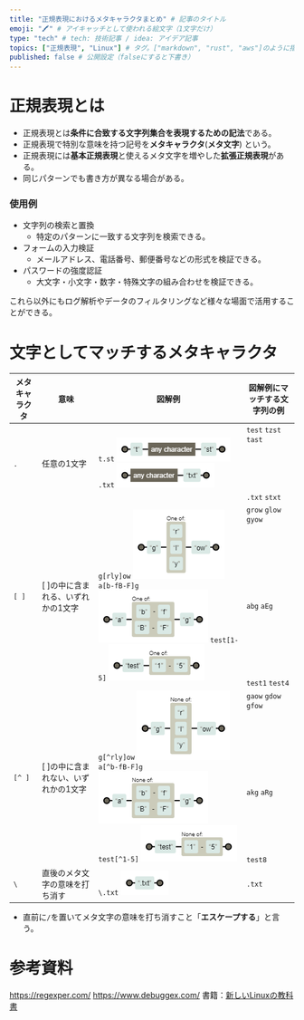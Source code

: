```yaml
---
title: "正規表現におけるメタキャラクタまとめ" # 記事のタイトル
emoji: "🖍️" # アイキャッチとして使われる絵文字（1文字だけ）
type: "tech" # tech: 技術記事 / idea: アイデア記事
topics: ["正規表現", "Linux"] # タグ。["markdown", "rust", "aws"]のように指定する
published: false # 公開設定（falseにすると下書き）
---
```


# 正規表現とは
* 正規表現とは**条件に合致する文字列集合を表現するための記法**である。
* 正規表現で特別な意味を持つ記号を**メタキャラクタ**(**メタ文字**) という。
* 正規表現には**基本正規表現**と使えるメタ文字を増やした**拡張正規表現**がある。
* 同じパターンでも書き方が異なる場合がある。

### 使用例
* 文字列の検索と置換
  * 特定のパターンに一致する文字列を検索できる。
* フォームの入力検証
  * メールアドレス、電話番号、郵便番号などの形式を検証できる。
* パスワードの強度認証
  * 大文字・小文字・数字・特殊文字の組み合わせを検証できる。

これら以外にもログ解析やデータのフィルタリングなど様々な場面で活用することができる。

# 文字としてマッチするメタキャラクタ
| メタキャラクタ | 意味 | 図解例 | 図解例にマッチする文字列の例 |
| ---- | ---- | ---- | ---- |
| `.` | 任意の1文字 | `t.st` ![](/images/image1.png) `.txt` ![](/images/image2.png) | `test` `tzst` `tast` <br><br><br><br><br><br> `.txt` `stxt` |
| `[ ]` | [ ]の中に含まれる、いずれかの1文字 | `g[rly]ow` ![](/images/image3.png) `a[b-fB-F]g` ![](/images/image4.png) `test[1-5]` ![](/images/image5.png) | `grow` `glow` `gyow` <br><br><br><br><br><br><br><br><br> `abg` `aEg` <br><br><br><br><br><br><br><br> `test1` `test4` |
| `[^ ]` | [ ]の中に含まれない、いずれかの1文字 | `g[^rly]ow` ![](/images/image6.png) `a[^b-fB-F]g` ![](/images/image7.png) `test[^1-5]` ![](/images/image9.png) | `gaow` `gdow` `gfow` <br><br><br><br><br><br><br><br><br> `akg` `aRg` <br><br><br><br><br><br><br> `test8` |
| `\` | 直後のメタ文字の意味を打ち消す | `\.txt` ![](/images/image8.png) | `.txt` |

- 直前に`/`を置いてメタ文字の意味を打ち消すこと「**エスケープする**」と言う。

# 参考資料
https://regexper.com/
https://www.debuggex.com/
書籍：[新しいLinuxの教科書](https://www.amazon.co.jp/%E6%96%B0%E3%81%97%E3%81%84Linux%E3%81%AE%E6%95%99%E7%A7%91%E6%9B%B8-%E4%B8%89%E5%AE%85-%E8%8B%B1%E6%98%8E/dp/4797380942/ref=sr_1_1?adgrpid=117229375656&hvadid=655144332605&hvdev=c&hvqmt=e&hvtargid=kwd-1152146940662&hydadcr=21814_13461165&jp-ad-ap=0&keywords=%E6%96%B0%E3%81%97%E3%81%84linux%E3%81%AE%E6%95%99%E7%A7%91%E6%9B%B8&qid=1688622508&sr=8-1)